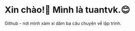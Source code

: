 # Xin chào!:wave: Mình là tuantvk.:blush:

Github - nơi mình xàm xí dăm ba câu chuyện về lập trình.
